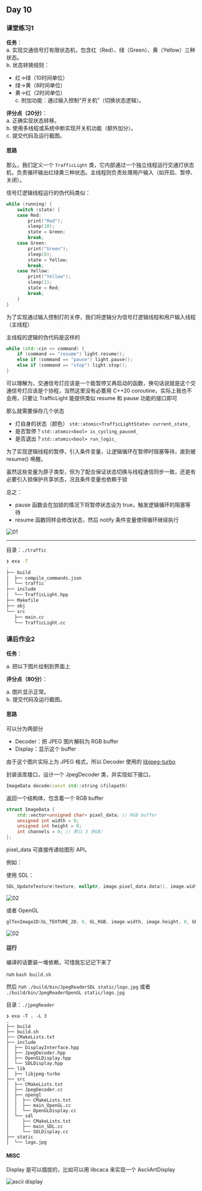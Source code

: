 ## Day 10

### 课堂练习1

**任务**：  
a. 实现交通信号灯有限状态机，包含红（Red）、绿（Green）、黄（Yellow）三种状态。  
b. 状态转换规则：  
   - 红→绿（10时间单位）  
   - 绿→黄（8时间单位）  
   - 黄→红（2时间单位）  
c. 附加功能：通过输入控制“开关机”（切换状态逻辑）。  

**评分点（20分）**：  
a. 正确实现状态转移。  
b. 使用多线程或系统中断实现开关机功能（额外加分）。  
c. 提交代码及运行截图。  

#### 思路

那么，我们定义一个 `TrafficLight` 类，它内部通过一个独立线程运行交通灯状态机，负责循环输出红绿黄三种状态。主线程则负责处理用户输入（如开启、暂停、关闭）。

信号灯逻辑线程运行的伪代码类似：

```cpp
while (running) {
    switch (state) {
    case Red:
        print("Red");
        sleep(10);
        state = Green;
        break;
    case Green:
        print("Green");
        sleep(8);
        state = Yellow;
        break;
    case Yellow:
        print("Yellow");
        sleep(2);
        state = Red;
        break;
    }
}
```

为了实现通过输入控制灯的关停，我们将逻辑分为信号灯逻辑线程和用户输入线程（主线程）

主线程的逻辑的伪代码是这样的

```CPP
while (std::cin >> command) {
    if (command == "resume") light.resume();
    else if (command == "pause") light.pause();
    else if (command == "stop") light.stop();
}
```

可以理解为，交通信号灯应该是一个能暂停又再启动的函数，换句话说就是这个交通信号灯应该是个协程，当然这里没有必要用 C++20 coroutine，实际上我也不会用，只要让 TrafficLight 能提供类似 resume 和 pause 功能的接口即可

那么就需要保存几个状态

- 灯自身的状态（颜色） `std::atomic<TrafficLightState> current_state_`
- 是否暂停？`std::atomic<bool> is_cycling_paused_`
- 是否退出？`std::atomic<bool> run_logic_`

为了实现逻辑线程的暂停，引入条件变量，让逻辑循环在暂停时阻塞等待，直到被 resume() 唤醒。

虽然这些变量为原子类型，但为了配合保证状态切换与线程通信同步一致，还是有必要引入锁保护共享状态，况且条件变量也依赖于锁

总之：

- pause 函数会在加锁的情况下将暂停状态设为 true，触发逻辑循环的阻塞等待
- resume 函数同样会修改状态，然后 notify 条件变量使得循环继续执行

![01](assets/1.png)

___

目录：`./traffic`

```bash
❯ exa -T
.
├── build
│  ├── compile_commands.json
│  └── traffic
├── include
│  └── TrafficLight.hpp
├── Makefile
├── obj
└── src
   ├── main.cc
   └── TrafficLight.cc
```

### 课后作业2

**任务**：  

a. 把以下图片绘制到界面上  

**评分点（80分）**：  

a. 图片显示正常。  
b. 提交代码及运行截图。

#### 思路

可以分为两部分

- Decoder：把 JPEG 图片解码为 RGB buffer
- Display：显示这个 buffer

由于这个图片实际上为 JPEG 格式，所以 Decoder 使用的 [libjpeg-turbo](https://github.com/libjpeg-turbo/libjpeg-turbo)

封装该库接口，设计一个 JpegDecoder 类，并实现如下接口，

``` CPP
ImageData decode(const std::string &filepath)
```

返回一个结构体，包含着一个 RGB buffer

```cpp
struct ImageData {
    std::vector<unsigned char> pixel_data; // RGB buffer
    unsigned int width = 0;
    unsigned int height = 0;
    int channels = 0; // 默认 3（RGB）
};
```

pixel_data 可直接传递给图形 API。

例如：

使用 SDL：

``` cpp
SDL_UpdateTexture(texture, nullptr, image.pixel_data.data(), image.width * image.channels);
```

![02](assets/0202.png)

或者 OpenGL

```cpp
glTexImage2D(GL_TEXTURE_2D, 0, GL_RGB, image.width, image.height, 0, GL_RGB, GL_UNSIGNED_BYTE, image.pixel_data.data());
 ```

![02](assets/image.png)

#### 运行

编译的话要装一堆依赖，可惜我忘记记下来了

run `bash build.sh`

然后 run `./build/bin/JpegReaderSDL static/logo.jpg` 或者 `./build/bin/JpegReaderOpenGL static/logo.jpg`

目录：`./jpegReader`


```
❯ exa -T . -L 3
.
├── build
├── build.sh
├── CMakeLists.txt
├── include
│  ├── DisplayInterface.hpp
│  ├── JpegDecoder.hpp
│  ├── OpenGLDisplay.hpp
│  └── SDLDisplay.hpp
├── lib
│  ├── libjpeg-turbo
├── src
│  ├── CMakeLists.txt
│  ├── JpegDecoder.cc
│  ├── opengl
│  │  ├── CMakeLists.txt
│  │  ├── main_OpenGL.cc
│  │  └── OpenGLDisplay.cc
│  └── sdl
│     ├── CMakeLists.txt
│     ├── main_SDL.cc
│     └── SDLDisplay.cc
├── static
│  └── logo.jpg
```

#### MISC

Display 是可以插拔的，比如可以用 libcaca 来实现一个 AsciiArtDisplay

![ascii display](assets/ascii.png)

